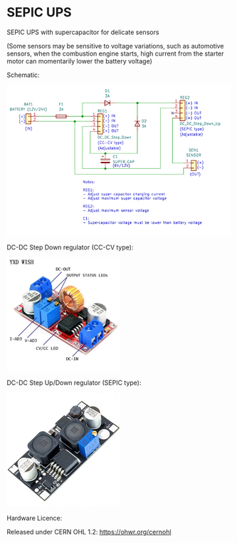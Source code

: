 # SEPIC UPS
SEPIC UPS with supercapacitor for delicate sensors

(Some sensors may be sensitive to voltage variations, such as automotive sensors, when the combustion engine starts, high current from the starter motor can momentarily lower the battery voltage)

Schematic:

![img](https://raw.githubusercontent.com/rtek1000/SEPIC_UPS/main/Schematic.png)

DC-DC Step Down regulator (CC-CV type):

<img src="https://raw.githubusercontent.com/rtek1000/SEPIC_UPS/main/DC-DC_Step_Down_CC_CV_1.jpg" width="256">

DC-DC Step Up/Down regulator (SEPIC type):

<img src="https://raw.githubusercontent.com/rtek1000/SEPIC_UPS/main/DC-DC_Step_Up_Down_SEPIC_1.jpg" width="256">

Hardware Licence:

Released under CERN OHL 1.2: https://ohwr.org/cernohl
